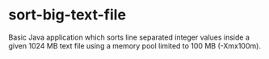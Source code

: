 # sort-big-text-file
Basic Java application which sorts line separated integer values inside a given 1024 MB text file using a memory pool limited to 100 MB (-Xmx100m).
